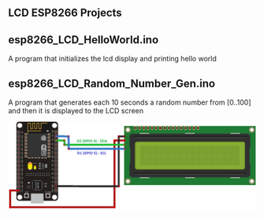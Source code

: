 LCD ESP8266 Projects
-------


esp8266_LCD_HelloWorld.ino
----------

A program that initializes the lcd display and printing hello world

esp8266_LCD_Random_Number_Gen.ino
-----------

A program that generates each 10 seconds a random number from [0..100] and then it is displayed to the LCD screen

![](https://raw.githubusercontent.com/AlexandrosPanag/My_esp8266_Projects/main/LCD/esp8266_LCD.webp)
